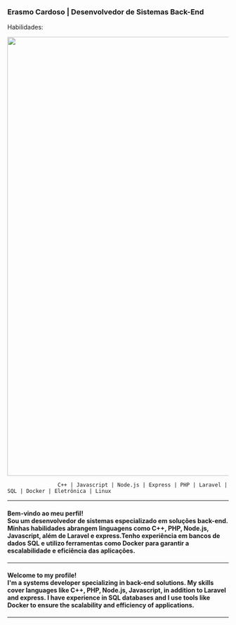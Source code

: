 <h3>Erasmo Cardoso | Desenvolvedor de Sistemas Back-End</h3>


Habilidades: 

<img width = "1000px" src="https://github.com/erascardsilva/erascardsilva/assets/70297459/a63aa661-d38d-4d9d-a2fa-d678579b0aa1">



                    C++ | Javascript | Node.js | Express | PHP | Laravel | SQL | Docker | Eletrônica | Linux
<hr>       
<h4> Bem-vindo ao meu perfil! <br> Sou um desenvolvedor de sistemas especializado em soluções back-end. 
Minhas habilidades abrangem linguagens como C++, PHP, Node.js, Javascript,
além de Laravel e express.Tenho experiência em bancos de dados SQL
e utilizo ferramentas como Docker para garantir a escalabilidade e eficiência das aplicações.</h4><p>
<hr>
<h4> Welcome to my profile! <br> I'm a systems developer specializing in back-end solutions.
My skills cover languages ​​like C++, PHP, Node.js, Javascript,
in addition to Laravel and express. I have experience in SQL databases
and I use tools like Docker to ensure the scalability and efficiency of applications.</h4><p>
<hr>
